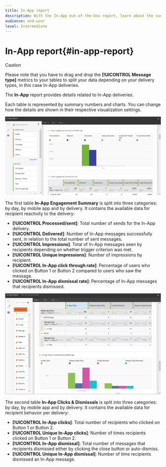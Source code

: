```yaml
---
title: In-App report
description: With the In-App out-of-the-box report, learn about the success of your In-App messages.
audience: end-user
level: Intermediate
---
```

# In-App report{#in-app-report}

>[!CAUTION]
>
>Please note that you have to drag and drop the **[!UICONTROL Message type]** metrics to your tables to split your data depending on your delivery types, in this case In-App deliveries.

The **In-App** report provides details related to In-App deliveries.

Each table is represented by summary numbers and charts. You can change how the details are shown in their respective visualization settings.

![](assets/inapp_report.png)

The first table **In-App Engagement Summary** is split into three categories: by day, by mobile app and by delivery. It contains the available data for recipient reactivity to the delivery:

* **[!UICONTROL Processed/sent]**: Total number of sends for the In-App delivery.
* **[!UICONTROL Delivered]**: Number of In-App messages successfully sent, in relation to the total number of sent messages.
* **[!UICONTROL Impressions]**: Total of In-App messages seen by recipients depending on whether trigger criterion was met. 
* **[!UICONTROL Unique impressions]**: Number of impressions by recipient.
* **[!UICONTROL In-App click through rate]**: Percentage of users who clicked on Button 1 or Button 2 compared to users who saw the message.
* **[!UICONTROL In-App dismissal rate]**: Percentage of In-App messages that recipients dismissed.

![](assets/inapp_report_1.png)

The second table **In-App Clicks & Dismissals** is split into three categories: by day, by mobile app and by delivery. It contains the available data for recipient behavior per delivery:

* **[!UICONTROL In-App clicks]**: Total number of recipients who clicked on Button 1 or Button 2.
* **[!UICONTROL Unique In-App clicks]**: Number of times recipients clicked on Button 1 or Button 2.
* **[!UICONTROL In-App dismissal]**: Total number of messages that recipients dismissed either by clicking the close button or auto-dismiss.
* **[!UICONTROL Unique In-App dismissal]**: Number of time recipients dismissed an In-App message.
